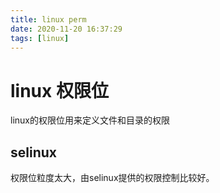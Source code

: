 ```yaml
---
title: linux perm
date: 2020-11-20 16:37:29
tags: [linux]
---
```



# linux 权限位

linux的权限位用来定义文件和目录的权限

## selinux

权限位粒度太大，由selinux提供的权限控制比较好。